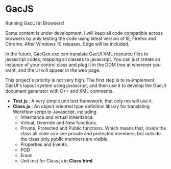 # GacJS
Running GacUI in Browsers!

Some content is under development. I will keep all code compatible across browsers by only testing the code using latest version of IE, Firefox and Chrome. After Windows 10 releases, Edge will be included.

In the future, GacGen.exe can translate GacUI XML resource files to javascript codes, mapping all classes to javascript. You can just create an instance of your control class and plug it in the DOM tree at wherever you want, and the UI will appear in the web page.

This project's priority is not very high. The first step is to re-implement GacUI's layout system using javascript, and then use it to develop the GacUI document generator with C++ and XML comments.

* **Test.js** : A very simple unit test framework, that only me will use it.
* **Class.js** : An object oriented type definition library for translating Workflow script to Javascript, including
    * Inheritance and virtual inheritance.
    * Virtual, Override and New functions.
    * Private, Protected and Public functions. Which means that, inside the class all code can see private and protected members, but outside the class only public members are visible.
    * Properties and Events.
    * POD
    * Enum
    * Unit test for Class.js in **Class.html**.
